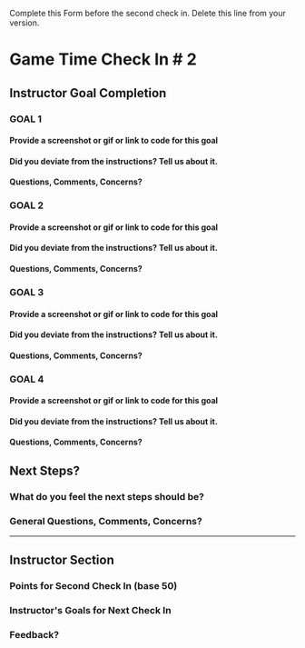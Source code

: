 Complete this Form before the second check in. Delete this line from your version.

# Game Time Check In # 2

## Instructor Goal Completion

### GOAL 1

#### Provide a screenshot or gif or link to code for this goal

#### Did you deviate from the instructions? Tell us about it.

#### Questions, Comments, Concerns?

### GOAL 2

#### Provide a screenshot or gif or link to code for this goal

#### Did you deviate from the instructions? Tell us about it.

#### Questions, Comments, Concerns?

### GOAL 3

#### Provide a screenshot or gif or link to code for this goal

#### Did you deviate from the instructions? Tell us about it.

#### Questions, Comments, Concerns?

### GOAL 4

#### Provide a screenshot or gif or link to code for this goal

#### Did you deviate from the instructions? Tell us about it.

#### Questions, Comments, Concerns?

## Next Steps?

### What do you feel the next steps should be?

### General Questions, Comments, Concerns?

-----

## Instructor Section

### Points for Second Check In (base 50)

### Instructor's Goals for Next Check In

### Feedback?
